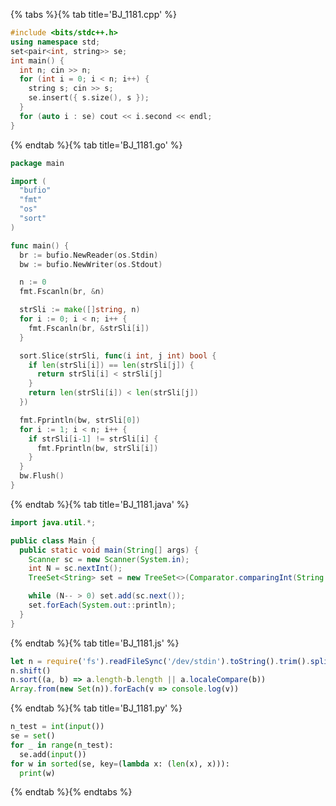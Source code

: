 {% tabs %}{% tab title='BJ_1181.cpp' %}

```cpp
#include <bits/stdc++.h>
using namespace std;
set<pair<int, string>> se;
int main() {
  int n; cin >> n;
  for (int i = 0; i < n; i++) {
    string s; cin >> s;
    se.insert({ s.size(), s });
  }
  for (auto i : se) cout << i.second << endl;
}
```

{% endtab %}{% tab title='BJ_1181.go' %}

```go
package main

import (
  "bufio"
  "fmt"
  "os"
  "sort"
)

func main() {
  br := bufio.NewReader(os.Stdin)
  bw := bufio.NewWriter(os.Stdout)

  n := 0
  fmt.Fscanln(br, &n)

  strSli := make([]string, n)
  for i := 0; i < n; i++ {
    fmt.Fscanln(br, &strSli[i])
  }

  sort.Slice(strSli, func(i int, j int) bool {
    if len(strSli[i]) == len(strSli[j]) {
      return strSli[i] < strSli[j]
    }
    return len(strSli[i]) < len(strSli[j])
  })

  fmt.Fprintln(bw, strSli[0])
  for i := 1; i < n; i++ {
    if strSli[i-1] != strSli[i] {
      fmt.Fprintln(bw, strSli[i])
    }
  }
  bw.Flush()
}
```

{% endtab %}{% tab title='BJ_1181.java' %}

```java
import java.util.*;

public class Main {
  public static void main(String[] args) {
    Scanner sc = new Scanner(System.in);
    int N = sc.nextInt();
    TreeSet<String> set = new TreeSet<>(Comparator.comparingInt(String::length).thenComparing(String::compareTo));

    while (N-- > 0) set.add(sc.next());
    set.forEach(System.out::println);
  }
}
```

{% endtab %}{% tab title='BJ_1181.js' %}

```js
let n = require('fs').readFileSync('/dev/stdin').toString().trim().split('\n')
n.shift()
n.sort((a, b) => a.length-b.length || a.localeCompare(b))
Array.from(new Set(n)).forEach(v => console.log(v))
```

{% endtab %}{% tab title='BJ_1181.py' %}

```py
n_test = int(input())
se = set()
for _ in range(n_test):
  se.add(input())
for w in sorted(se, key=(lambda x: (len(x), x))):
  print(w)
```

{% endtab %}{% endtabs %}
